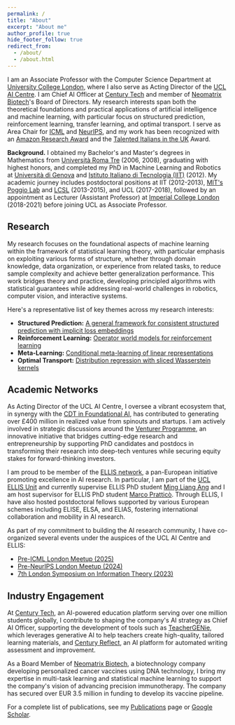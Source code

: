 ```yaml
---
permalink: /
title: "About"
excerpt: "About me"
author_profile: true
hide_footer_follow: true
redirect_from:
  - /about/
  - /about.html
---
```


I am an Associate Professor with the Computer Science Department at [University College London](https://www.ucl.ac.uk/engineering/computer-science), where I also serve as Acting Director of the [UCL AI Centre](https://www.ucl.ac.uk/ai-centre/). I am Chief AI Officer at [Century Tech](https://www.century.tech/) and member of [Neomatrix Biotech](https://neomatrixbiotech.com/)'s Board of Directors. My research interests span both the theoretical foundations and practical applications of artificial intelligence and machine learning, with particular focus on structured prediction, reinforcement learning, transfer learning, and optimal transport. I serve as Area Chair for [ICML](https://icml.cc/) and [NeurIPS](https://neurips.cc/), and my work has been recognized with an [Amazon Research Award](https://www.amazon.science/research-awards/recipients/carlo-ciliberto) and the [Talented Italians in the UK](https://talenteditalians.uk/awards#:~:text=Crescenzo%20Petrone%20e-,Carlo%20Ciliberto,-for%20the%20category) Award.

**Background.** I obtained my Bachelor's and Master's degrees in Mathematics from [Università Roma Tre](https://matematicafisica.uniroma3.it/) (2006, 2008), graduating with highest honors, and completed my PhD in Machine Learning and Robotics at [Università di Genova](https://unige.it/) and [Istituto Italiano di Tecnologia (IIT)](https://www.iit.it/) (2012). My academic journey includes postdoctoral positions at IIT (2012-2013), [MIT's Poggio Lab](https://poggio-lab.mit.edu/) and [LCSL](https://malga.unige.it/research/lcsl) (2013-2015), and UCL (2017-2018), followed by an appointment as Lecturer (Assistant Professor) at [Imperial College London](https://www.imperial.ac.uk/) (2018-2021) before joining UCL as Associate Professor.

## Research

My research focuses on the foundational aspects of machine learning within the framework of statistical learning theory, with particular emphasis on exploiting various forms of structure, whether through domain knowledge, data organization, or experience from related tasks, to reduce sample complexity and achieve better generalization performance. This work bridges theory and practice, developing principled algorithms with statistical guarantees while addressing real-world challenges in robotics, computer vision, and interactive systems.

Here's a representative list of key themes across my research interests:

- **Structured Prediction:** [A general framework for consistent structured prediction with implicit loss embeddings](http://arxiv.org/abs/2002.05424)
- **Reinforcement Learning:** [Operator world models for reinforcement learning](http://arxiv.org/abs/2406.19861v2)
- **Meta-Learning:** [Conditional meta-learning of linear representations](http://arxiv.org/abs/2103.16277v1)
- **Optimal Transport:** [Distribution regression with sliced Wasserstein kernels](http://arxiv.org/abs/2202.03926v2)


## Academic Networks

As Acting Director of the UCL AI Centre, I oversee a vibrant ecosystem that, in synergy with the [CDT in Foundational AI](https://www.ucl.ac.uk/foundational-ai-cdt/), has contributed to generating over £400 million in realized value from spinouts and startups. I am actively involved in strategic discussions around the [Venturer Programme](https://www.ucl.ac.uk/computer-science/collaborate/cs-innovation-and-entrepreneurship/ucl-venturer-programme), an innovative initiative that bridges cutting-edge research and entrepreneurship by supporting PhD candidates and postdocs in transforming their research into deep-tech ventures while securing equity stakes for forward-thinking investors.

I am proud to be member of the [ELLIS network](https://ellis.eu/), a pan-European initiative promoting excellence in AI research. In particular, I am part of the [UCL ELLIS Unit](https://ellis.eu/units/london-ucl) and currently supervise ELLIS PhD student [Ming Liang Ang](https://neoanarika.github.io/) and I am host supervisor for ELLIS PhD student [Marco Pratticò](https://marcopra.github.io/). Through ELLIS, I have also hosted postdoctoral fellows supported by various European schemes including ELISE, ELSA, and ELIAS, fostering international collaboration and mobility in AI research.

As part of my commitment to building the AI research community, I have co-organized several events under the auspices of the UCL AI Centre and ELLIS:

- [Pre-ICML London Meetup (2025)](https://sites.google.com/view/pre-icml-london-2025)
- [Pre-NeurIPS London Meetup (2024)](https://www.ucl.ac.uk/engineering/news/2024/dec/ucl-ai-centre-hosted-ucls-pre-neurips-conference-get-together-event)
- [7th London Symposium on Information Theory (2023)](https://www.ieee-ukandireland.org/event/lsit-2023-7th-london-symposium-on-information-theory/)

## Industry Engagement

At [Century Tech](https://www.century.tech/), an AI-powered education platform serving over one million students globally, I contribute to shaping the company's AI strategy as Chief AI Officer, supporting the development of tools such as [TeacherGENie](https://www.century.tech/news/century-launches-teachergenie-making-generative-ai-work-for-you/), which leverages generative AI to help teachers create high-quality, tailored learning materials, and [Century Reflect](https://reflect.century.tech/), an AI platform for automated writing assessment and improvement.

As a Board Member of [Neomatrix Biotech](https://neomatrixbiotech.com/), a biotechnology company developing personalized cancer vaccines using DNA technology, I bring my expertise in multi-task learning and statistical machine learning to support the company's vision of advancing precision immunotherapy. The company has secured over EUR 3.5 million in funding to develop its vaccine pipeline.

For a complete list of publications, see my [Publications](/publications/) page or [Google Scholar](https://scholar.google.com/citations?user=XUcUAisAAAAJ).

